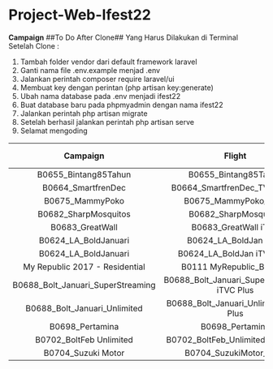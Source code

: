 ﻿# Project-Web-Ifest22

**Campaign**
##To Do After Clone##
Yang Harus Dilakukan di Terminal Setelah Clone :
 1. Tambah folder vendor dari default framework laravel
 2. Ganti nama file .env.example menjad .env
 3. Jalankan perintah composer require laravel/ui
 4. Membuat key dengan perintan (php artisan key:generate)
 5. Ubah nama database pada .env menjadi ifest22
 6. Buat database baru pada phpmyadmin dengan nama ifest22
 7. Jalankan perintah php artisan migrate
 8. Setelah berhasil jalankan perintah php artisan serve
 9. Selamat mengoding

**Campaign**|**Flight**|**Zone**|**Impressions**|**Clicks**|**CTR %**|**Conversions**|**Conversion Rate**
:-----:|:-----:|:-----:|:-----:|:-----:|:-----:|:-----:|:-----:
B0655\_Bintang85Tahun|B0655\_Bintang85Tahun|POPUP|2|0|0.00%|0|0.00%
B0664\_SmartfrenDec|B0664\_SmartfrenDec\_TVC CPCV|POPUP|424|1|0.24%|0|0.00%
B0675\_MammyPoko|B0675\_MammyPoko\_iTVC |POPUP|21|0|0.00%|0|0.00%
B0682\_SharpMosquitos|B0682\_SharpMosquitos|POPUP|503|1|0.20%|0|0.00%
B0683\_GreatWall|B0683\_GreatWall iTVC |POPUP|830|6|0.72%|0|0.00%
B0624\_LA\_BoldJanuari|B0624\_LA\_BoldJan iTVC|POPUP|1,589|17|1.07%|0|0.00%
B0624\_LA\_BoldJanuari|B0624\_LA\_BoldJan iTVC Plus|POPUP|1,630|26|1.60%|0|0.00%
My Republic 2017 - Residential| B0111 MyRepublic\_Busines|POPUP|93|0|0.00%|0|0.00%
B0688\_Bolt\_Januari\_SuperStreaming|B0688\_Bolt\_Januari\_SuperStreaming iTVC Plus|POPUP|5,999|38|0.63%|0|0.00%
B0688\_Bolt\_Januari\_Unlimited|B0688\_Bolt\_Januari\_Unlimited iTVC Plus|POPUP|3,057|11|0.36%|0|0.00%
B0698\_Pertamina|B0698\_Pertamina|POPUP|1,628|4|0.25%|0|0.00%
B0702\_BoltFeb Unlimited|B0702\_BoltFeb\_Unlimited iTVC Plus|POPUP|1,426|11|0.77%|0|0.00%
B0704\_Suzuki Motor|B0704\_SuzukiMotor\_iTVC|POPUP|884|4|0.45%|0|0.00%
